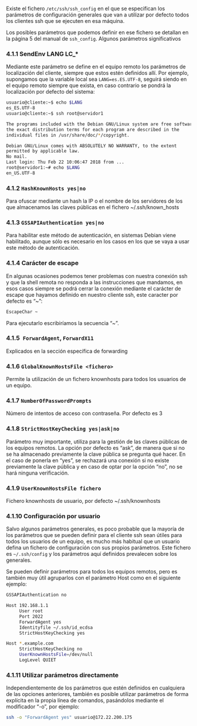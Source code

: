 Existe el fichero `/etc/ssh/ssh_config` en el que se especifican los parámetros de configuración generales que van a utilizar por defecto todos los clientes ssh que se ejecuten en esa máquina.

Los posibles parámetros que podemos definir en ese fichero se detallan en la página 5 del manual de `ssh_config`. Algunos parámetros significativos

### 4.1.1 SendEnv LANG LC_*

Mediante este parámetro se define en el equipo remoto los parámetros de localización del cliente, siempre que estos estén definidos allí. Por ejemplo, supongamos que la variable local sea `LANG=es.ES.UTF-8`, seguirá siendo en el equipo remoto siempre que exista, en caso contrario se pondrá la localización por defecto del sistema:

```bash
usuario@cliente:~$ echo $LANG
es_ES.UTF-8
usuario@cliente:~$ ssh root@servidor1

The programs included with the Debian GNU/Linux system are free software;
the exact distribution terms for each program are described in the
individual files in /usr/share/doc/*/copyright.

Debian GNU/Linux comes with ABSOLUTELY NO WARRANTY, to the extent
permitted by applicable law.
No mail.
Last login: Thu Feb 22 10:06:47 2018 from ...
root@servidor1:~# echo $LANG
en_US.UTF-8
```
### 4.1.2 `HashKnownHosts yes|no`

Para ofuscar mediante un hash la IP o el nombre de los servidores de los que almacenamos las claves públicas en el fichero ~/.ssh/known_hosts
### 4.1.3 `GSSAPIAuthentication yes|no`

Para habilitar este método de autenticación, en sistemas Debian viene habilitado, aunque sólo es necesario en los casos en los que se vaya a usar este método de autenticación.

### 4.1.4 Carácter de escape

En algunas ocasiones podemos tener problemas con nuestra conexión ssh y que la shell remota no responda a las instrucciones que mandamos, en esos casos siempre se podrá cerrar la conexión mediante el carácter de escape que hayamos definido en nuestro cliente ssh, este caracter por defecto es “~”:

```bash
EscapeChar ~
```
Para ejecutarlo escribiríamos la secuencia “~”.
### 4.1.5` ForwardAgent`, `ForwardX11`

Explicados en la sección específica de forwarding

### 4.1.6 `GlobalKnownHostsFile <fichero>`

Permite la utilización de un fichero knownhosts para todos los usuarios de un equipo.

### 4.1.7 `NumberOfPasswordPrompts`

Número de intentos de acceso con contraseña. Por defecto es 3

### 4.1.8 `StrictHostKeyChecking yes|ask|no`

Parámetro muy importante, utiliza para la gestión de las claves públicas de los equipos remotos. La opción por defecto es “ask”, de manera que si no se ha almacenado previamente la clave pública se pregunta qué hacer. En el caso de ponerla en “yes”, se rechazará una conexión si no existe previamente la clave pública y en caso de optar por la opción “no”, no se hará ninguna verificación.

### 4.1.9 `UserKnownHostsFile fichero`

Fichero knownhosts de usuario, por defecto ~/.ssh/knownhosts

### 4.1.10 Configuración por usuario

Salvo algunos parámetros generales, es poco probable que la mayoría de los parámetros que se pueden definir para el cliente ssh sean útiles para todos los usuarios de un equipo, es mucho más habitual que un usuario defina un fichero de configuración con sus propios parámetros. Este fichero es `~/.ssh/config` y los parámetros aquí definidos prevalecen sobre los generales.

Se pueden definir parámetros para todos los equipos remotos, pero es también muy útil agruparlos con el parámetro Host como en el siguiente ejemplo:
```bash
GSSAPIAuthentication no

Host 192.168.1.1
     User root
     Port 2022
     ForwardAgent yes
     Identityfile ~/.ssh/id_ecdsa
     StrictHostKeyChecking yes

Host *.example.com
     StrictHostKeyChecking no
     UserKnownHostsFile=/dev/null
     LogLevel QUIET
```
### 4.1.11 Utilizar parámetros directamente

Independientemente de los parámetros que estén definidos en cualquiera de las opciones anteriores, también es posible utilizar parámetros de forma explícita en la propia línea de comandos, pasándolos mediante el modificador “-o”, por ejemplo:

```bash
ssh -o "ForwardAgent yes" usuario@172.22.200.175
```
